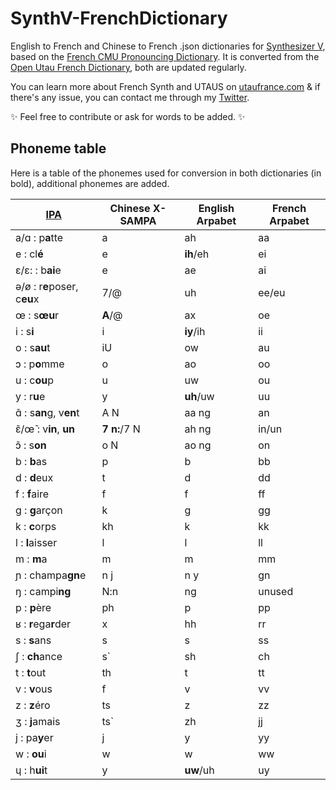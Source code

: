 # SynthV-FrenchDictionary
English to French and Chinese to French .json dictionaries for [Synthesizer V](https://dreamtonics.com/en/synthesizerv/), based on the [French CMU Pronouncing Dictionary](https://sourceforge.net/projects/cmusphinx/files/Acoustic%20and%20Language%20Models/French/). It is converted from the [Open Utau French Dictionary](https://github.com/mmemim/OpenUTAU-French-Dictionary), both are updated regularly.

You can learn more about French Synth and UTAUS on [utaufrance.com](https://utaufrance.com/) & if there's any issue, you can contact me through my [Twitter](https://twitter.com/mmem1m).

✨ Feel free to contribute or ask for words to be added. ✨

## Phoneme table

Here is a table of the phonemes used for conversion in both dictionaries (in bold), additional phonemes are added.

| [IPA](https://en.wikipedia.org/wiki/Help:IPA/French) | Chinese X-SAMPA | English Arpabet | French Arpabet |
| ------------- | ------------- | ------------- | ------------- |
| a/ɑ : p**a**tte | a | ah | aa |
| e : cl**é** | e | **ih**/eh | ei |
| ɛ/ɛ: : b**ai**e | e | ae | ai |
| ə/ø : r**e**poser,  c**eu**x | 7/@ | uh | ee/eu |
| œ :  s**œu**r | **A**/@ | ax | oe |
| i : s**i** | i | **iy**/ih | ii |
| o : s**au**t | iU | ow | au |
| ɔ : p**o**mme | o | ao | oo |
| u : c**ou**p | u | uw | ou |
| y : r**u**e | y | **uh**/uw | uu |
| ɑ̃ : s**an**g, v**en**t | A N | aa ng | an |
| ɛ̃/œ̃ : v**in**, **un** | **7 n:**/7 N | ah ng | in/un |
| ɔ̃ : s**on** | o N | ao ng | on |
| b : **b**as | p | b | bb |
| d : **d**eux | t | d | dd |
| f : **f**aire | f | f | ff |
| g : **g**arçon | k | g | gg |
| k : **c**orps | kh | k | kk |
| l : **l**aisser | l | l | ll |
| m : **m**a | m | m | mm |
| ɲ : champa**gn**e | n j | n y | gn |
| ŋ : campi**ng** | N\:n | ng | unused |
| p : **p**ère | ph | p | pp |
| ʁ : **r**ega**r**der | x | hh | rr |
| s : **s**ans | s | s | ss |
| ʃ : **ch**ance | s` | sh | ch |
| t : **t**out | th | t | tt |
| v : **v**ous | f | v | vv |
| z : **z**éro | ts | z | zz |
| ʒ : **j**amais | ts` | zh | jj |
| j : pa**y**er | j | y | yy |
| w : **ou**i | w | w | ww |
| ɥ : h**ui**t | y | **uw**/uh | uy |
